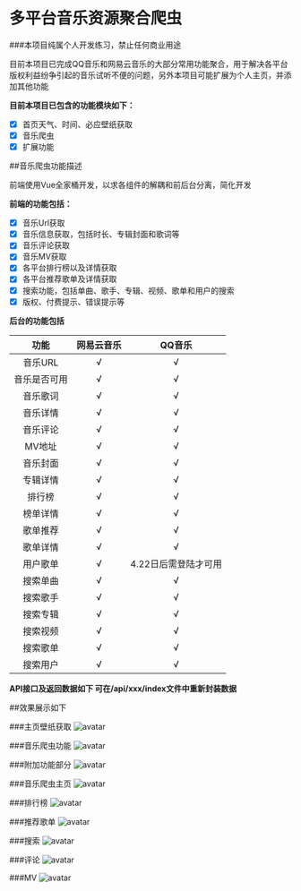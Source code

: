 # 多平台音乐资源聚合爬虫

###本项目纯属个人开发练习，禁止任何商业用途


目前本项目已完成QQ音乐和网易云音乐的大部分常用功能聚合，用于解决各平台版权利益纷争引起的音乐试听不便的问题，另外本项目可能扩展为个人主页，并添加其他功能

**目前本项目已包含的功能模块如下：**

- [x] 首页天气、时间、必应壁纸获取
- [x] 音乐爬虫
- [x] 扩展功能

##音乐爬虫功能描述

前端使用Vue全家桶开发，以求各组件的解耦和前后台分离，简化开发

**前端的功能包括：**

- [x] 音乐Url获取
- [x] 音乐信息获取，包括时长、专辑封面和歌词等
- [x] 音乐评论获取
- [x] 音乐MV获取
- [x] 各平台排行榜以及详情获取
- [x] 各平台推荐歌单及详情获取
- [x] 搜索功能，包括单曲、歌手、专辑、视频、歌单和用户的搜索
- [x] 版权、付费提示、错误提示等

**后台的功能包括**

| 功能       |网易云音乐|  QQ音乐  |
| :--------:|:-----:|:----:|
| 音乐URL| √ | √ |
| 音乐是否可用| √ | √ |
| 音乐歌词 | √ | √ |
| 音乐详情 | √ | √ |
| 音乐评论 | √ | √ |
| MV地址 | √ | √ |
| 音乐封面 | √ | √ |
| 专辑详情 | √ | √ |
| 排行榜 | √ | √ |
| 榜单详情 | √ | √ |
| 歌单推荐 | √ | √ |
| 歌单详情 | √ | √ |
| 用户歌单 | √ | 4.22日后需登陆才可用 |
| 搜索单曲 | √ | √ |
| 搜索歌手 | √ | √ |
| 搜索专辑 | √ | √ |
| 搜索视频 | √ | √ |
| 搜索歌单 | √ | √ |
| 搜索用户 | √ | √ |

**API接口及返回数据如下 可在/api/xxx/index文件中重新封装数据**

##效果展示如下

###主页壁纸获取
![avatar](./doc/display1.png)

###音乐爬虫功能
![avatar](./doc/display2.png)

###附加功能部分
![avatar](./doc/display3.png)

###音乐爬虫主页
![avatar](./doc/music1.png)

###排行榜
![avatar](./doc/music2.png)

###推荐歌单
![avatar](./doc/music3.png)

###搜索
![avatar](./doc/music4.png)

###评论
![avatar](./doc/music5.png)

###MV
![avatar](./doc/music6.png)



